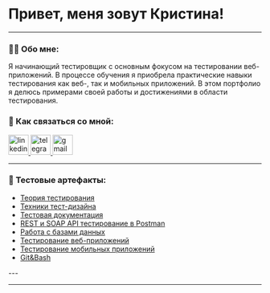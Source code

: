 # Привет, меня зовут Кристина!

---

### 👨‍💻 Обо мне:

Я начинающий тестировщик с основным фокусом на тестировании веб-приложений. В процессе обучения я приобрела практические навыки тестирования как веб-, так и мобильных приложений. В этом портфолио я делюсь примерами своей работы и достижениями в области тестирования.

### 🤝 Как связаться со мной:

  <div id="badges">
    <a href="https://www.linkedin.com/in/kristina-ovcharova-995906193/" target="_blank">
      <img src="https://cdn-icons-png.flaticon.com/512/2504/2504799.png" width="40" height="40" alt="linkedin" />
    </a>
    <a href="https://t.me/corpusclock" target="_blank">
      <img src="https://cdn-icons-png.flaticon.com/512/2111/2111646.png" width="40" height="40" alt="telegram" />
    </a>
        <a href="mailto:ovcharova.vvo@gmail.com" target="_blank">
      <img src="https://img.icons8.com/?size=100&id=P7UIlhbpWzZm&format=png&color=000000" width="40" height="40" alt="gmail" />
    </a>
  </div>

---

### 📁 Тестовые артефакты:

<p> 
 <ul>
  <li>  <a href="https://github.com/krisovcharova/theory">Теория тестирования</a>  </li>
<li>  <a href="https://github.com/krisovcharova/design">Техники тест-дизайна</a>  </li>
<li>  <a href="https://github.com/krisovcharova/docs"> Тестовая документация</a>   </li>
<li> <a href="https://github.com/krisovcharova/api">REST и SOAP API тестирование в Postman</a>   </li>
<li>  <a href="https://github.com/krisovcharova/database">Работа с базами данных</a>  </li>
<li>  <a href="https://github.com/krisovcharova/web"> Тестирование веб-приложений</a>   </li>
<li> <a href="https://github.com/krisovcharova/mobile">Тестирование мобильных приложений</a>  </li>
<li> <a href="https://github.com/krisovcharova/git_bash"> Git&Bash </a>  </li>
</ul>
</p>
---

---

<!-- ### 💻 Пройденные курсы:

| Курсы                                                           | Дата              |
| ----------------------------------------------------------------| :---------------: |
|                             | 04/2024 - 07/2024 |

--- -->

